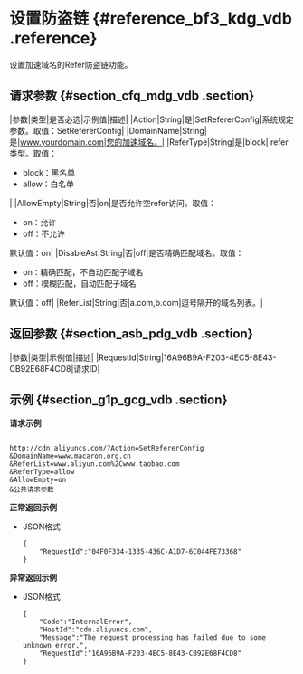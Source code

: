 # 设置防盗链 {#reference_bf3_kdg_vdb .reference}

设置加速域名的Refer防盗链功能。

## 请求参数 {#section_cfq_mdg_vdb .section}

|参数|类型|是否必选|示例值|描述|
|Action|String|是|SetRefererConfig|系统规定参数。取值：SetRefererConfig|
|DomainName|String|是|www.yourdomain.com|您的加速域名。|
|ReferType|String|是|block| refer类型。取值：

 -   block：黑名单
-   allow：白名单

 |
|AllowEmpty|String|否|on|是否允许空refer访问。取值：

 -   on：允许
-   off：不允许

 默认值：on|
|DisableAst|String|否|off|是否精确匹配域名。取值：

 -   on：精确匹配，不自动匹配子域名
-   off：模糊匹配，自动匹配子域名

 默认值：off|
|ReferList|String|否|a.com,b.com|逗号隔开的域名列表。|

## 返回参数 {#section_asb_pdg_vdb .section}

|参数|类型|示例值|描述|
|RequestId|String|16A96B9A-F203-4EC5-8E43-CB92E68F4CD8|请求ID|

## 示例 {#section_g1p_gcg_vdb .section}

**请求示例**

```

http://cdn.aliyuncs.com/?Action=SetRefererConfig
&DomainName=www.macaron.org.cn
&ReferList=www.aliyun.com%2Cwww.taobao.com
&ReferType=allow
&AllowEmpty=on
&公共请求参数
```

**正常返回示例**

-   JSON格式

    ```
    {
        "RequestId":"04F0F334-1335-436C-A1D7-6C044FE73368"
    }
    ```


**异常返回示例**

-   JSON格式

    ```
    {
        "Code":"InternalError",
        "HostId":"cdn.aliyuncs.com",
        "Message":"The request processing has failed due to some unknown error.",
        "RequestId":"16A96B9A-F203-4EC5-8E43-CB92E68F4CD8"
    }
    ```


